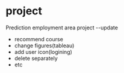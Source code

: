 # project
Prediction employment area project
--update
* recommend course
* change figures(tableau)
* add user icon(logining)
* delete separately
* etc
